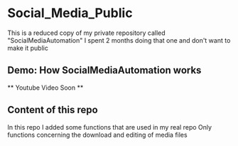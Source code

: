 # Social_Media_Public

This is a reduced copy of my private repository called "SocialMediaAutomation"
I spent 2 months doing that one and don't want to make it public

## Demo: How SocialMediaAutomation works

** Youtube Video  Soon **

## Content of this repo

In this repo I added some functions that are used in my real repo
Only functions concerning the download and editing of media files

